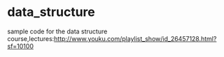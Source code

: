 # data_structure
sample code for the data structure course,lectures:http://www.youku.com/playlist_show/id_26457128.html?sf=10100 
